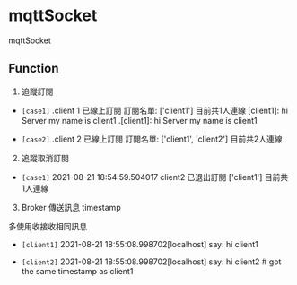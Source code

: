 # mqttSocket
mqttSocket

## Function

1. 追蹤訂閱 

- `[case1]`
.client 1 已線上訂閱
訂閱名單:  ['client1']
目前共1人連線
[client1]:  hi Server my name is client1
.[client1]:  hi Server my name is client1

- `[case2]`
.client 2 已線上訂閱
訂閱名單:  ['client1', 'client2']
目前共2人連線

2. 追蹤取消訂閱

- `[case1]` 
2021-08-21 18:54:59.504017 client2 已退出訂閱
['client1']
目前共1人連線


3. Broker 傳送訊息 timestamp

多使用收接收相同訊息
- `[client1]`
2021-08-21 18:55:08.998702[localhost] say: hi client1

- `[client2]`
2021-08-21 18:55:08.998702[localhost] say: hi client2 # got the same timestamp as client1

